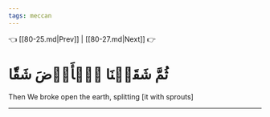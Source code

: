 ```yaml
---
tags: meccan
---
```


👈 [[80-25.md|Prev]] | [[80-27.md|Next]] 👉

# ثُمَّ شَقَقۡنَا ٱلۡأَرۡضَ شَقّٗا

Then We broke open the earth, splitting [it with sprouts]

---

